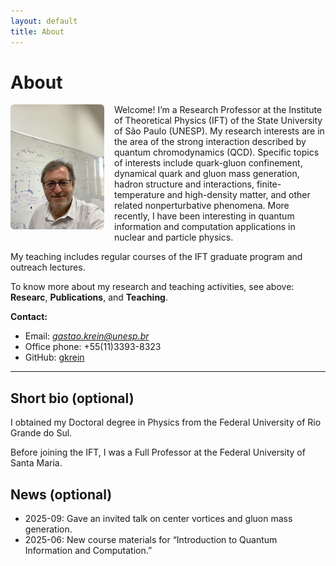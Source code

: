 ```yaml
---
layout: default
title: About
---
```


# About

<img src="/assets/images/gkrein.jpg" alt="Photo of Gastão Krein" style="max-width: 150px; float: left; margin: 0 1rem 1rem 0; border-radius: 6px;">

Welcome! I’m a Research Professor at the Institute of Theoretical Physics (IFT) of the State University of São Paulo (UNESP). My research interests are in the area of the strong interaction described by quantum chromodynamics (QCD). Specific topics of interests include quark-gluon confinement, dynamical quark and gluon mass generation, hadron structure and interactions, finite-temperature and high-density matter, and other related nonperturbative phenomena. More recently, I have been interesting in quantum information and computation applications in nuclear and particle physics. 

My teaching includes regular courses of the IFT graduate program and outreach lectures.



To know more about my research and teaching activities, see above: **Researc**, **Publications**, and **Teaching**. 

**Contact:**  
- Email: *gastao.krein@unesp.br*
- Office phone: +55(11)3393-8323
- GitHub: [gkrein](https://github.com/gkrein)  

---

## Short bio (optional)
I obtained my Doctoral degree in Physics from the Federal University of Rio Grande do Sul.

Before joining the IFT, I was a Full Professor at the Federal University of Santa Maria. 

## News (optional)
- 2025-09: Gave an invited talk on center vortices and gluon mass generation.  
- 2025-06: New course materials for “Introduction to Quantum Information and Computation.”

<!-- If you prefer the photo centered above the text, replace the <img> above with:
<img src="/assets/images/me.jpg" alt="Photo of Gastão Krein" style="display:block; margin:0 auto 1rem; max-width: 260px; border-radius: 6px;">
and remove "float: left" so the text doesn’t wrap.
-->
